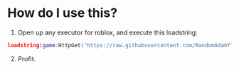 # How do I use this?

1. Open up any executor for roblox, and execute this loadstring:
```lua
loadstring(game:HttpGet("https://raw.githubusercontent.com/RandomAdamYT/DarkHub_V4/main/init", true))()
```
2. Profit.
